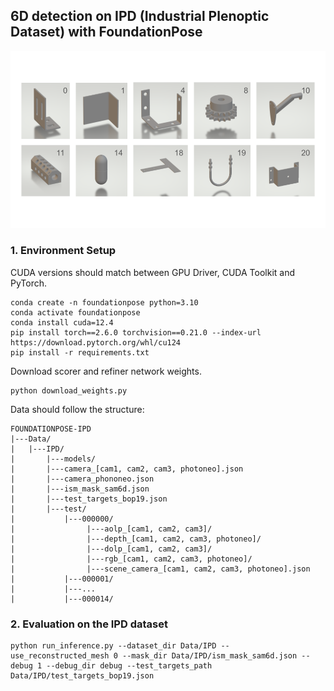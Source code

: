 ## 6D detection on IPD (Industrial Plenoptic Dataset) with FoundationPose
<p align="center">
  <img src="media/ipd-objects.png" width="960px">
</p>


### 1. Environment Setup
CUDA versions should match between GPU Driver, CUDA Toolkit and PyTorch.
```shell
conda create -n foundationpose python=3.10
conda activate foundationpose
conda install cuda=12.4
pip install torch==2.6.0 torchvision==0.21.0 --index-url https://download.pytorch.org/whl/cu124
pip install -r requirements.txt
```
Download scorer and refiner network weights.
```shell
python download_weights.py
```
Data should follow the structure:
```
FOUNDATIONPOSE-IPD
|---Data/
|   |---IPD/
|       |---models/
|       |---camera_[cam1, cam2, cam3, photoneo].json
|       |---camera_phononeo.json
|       |---ism_mask_sam6d.json
|       |---test_targets_bop19.json
|       |---test/
|           |---000000/
|                |---aolp_[cam1, cam2, cam3]/
|                |---depth_[cam1, cam2, cam3, photoneo]/
|                |---dolp_[cam1, cam2, cam3]/
|                |---rgb_[cam1, cam2, cam3, photoneo]/
|                |---scene_camera_[cam1, cam2, cam3, photoneo].json
|           |---000001/
|           |---...
|           |---000014/
```

### 2. Evaluation on the IPD dataset

```shell
python run_inference.py --dataset_dir Data/IPD --use_reconstructed_mesh 0 --mask_dir Data/IPD/ism_mask_sam6d.json --debug 1 --debug_dir debug --test_targets_path Data/IPD/test_targets_bop19.json
```